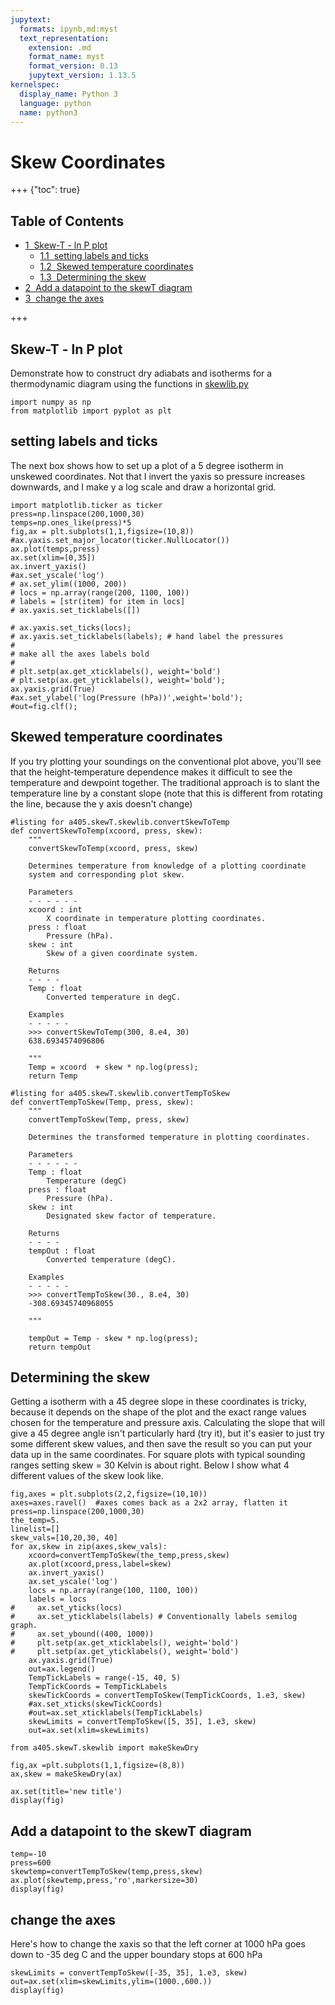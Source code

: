 ```yaml
---
jupytext:
  formats: ipynb,md:myst
  text_representation:
    extension: .md
    format_name: myst
    format_version: 0.13
    jupytext_version: 1.13.5
kernelspec:
  display_name: Python 3
  language: python
  name: python3
---
```


# Skew Coordinates

+++ {"toc": true}

## Table of Contents

<div class="toc" style="margin-top: 1em;"><ul class="toc-item"><li><span><a href="#Skew-T---ln-P-plot" data-toc-modified-id="Skew-T---ln-P-plot-1"><span class="toc-item-num">1&nbsp;&nbsp;</span>Skew-T - ln P plot</a></span><ul class="toc-item"><li><span><a href="#setting-labels-and-ticks" data-toc-modified-id="setting-labels-and-ticks-1.1"><span class="toc-item-num">1.1&nbsp;&nbsp;</span>setting labels and ticks</a></span></li><li><span><a href="#Skewed-temperature-coordinates" data-toc-modified-id="Skewed-temperature-coordinates-1.2"><span class="toc-item-num">1.2&nbsp;&nbsp;</span>Skewed temperature coordinates</a></span></li><li><span><a href="#Determining-the-skew" data-toc-modified-id="Determining-the-skew-1.3"><span class="toc-item-num">1.3&nbsp;&nbsp;</span>Determining the skew</a></span></li></ul></li><li><span><a href="#Add-a-datapoint-to-the-skewT-diagram" data-toc-modified-id="Add-a-datapoint-to-the-skewT-diagram-2"><span class="toc-item-num">2&nbsp;&nbsp;</span>Add a datapoint to the skewT diagram</a></span></li><li><span><a href="#change-the-axes" data-toc-modified-id="change-the-axes-3"><span class="toc-item-num">3&nbsp;&nbsp;</span>change the axes</a></span></li></ul></div>

+++

## Skew-T - ln P plot

Demonstrate how to construct dry adiabats and isotherms for
a thermodynamic diagram using the functions in
[skewlib.py](https://github.com/phaustin/atsc405_2018/blob/master/a405/skewT/skewlib.py)

```{code-cell} ipython3
import numpy as np
from matplotlib import pyplot as plt
```

## setting labels and ticks

The next box shows how to set up a plot of a 5 degree isotherm in
unskewed coordinates.   Not that I invert the yaxis so pressure increases
downwards, and I make y a log scale and draw a horizontal grid.

```{code-cell} ipython3
import matplotlib.ticker as ticker
press=np.linspace(200,1000,30)
temps=np.ones_like(press)*5
fig,ax = plt.subplots(1,1,figsize=(10,8))
#ax.yaxis.set_major_locator(ticker.NullLocator())
ax.plot(temps,press)
ax.set(xlim=[0,35])
ax.invert_yaxis()
#ax.set_yscale('log')
# ax.set_ylim((1000, 200))
# locs = np.array(range(200, 1100, 100))
# labels = [str(item) for item in locs]
# ax.yaxis.set_ticklabels([])

# ax.yaxis.set_ticks(locs);
# ax.yaxis.set_ticklabels(labels); # hand label the pressures
#
# make all the axes labels bold
#
# plt.setp(ax.get_xticklabels(), weight='bold')
# plt.setp(ax.get_yticklabels(), weight='bold');
ax.yaxis.grid(True)
#ax.set_ylabel('log(Pressure (hPa))',weight='bold');
#out=fig.clf();
```

## Skewed temperature coordinates

If you try plotting your soundings on the conventional plot above, you'll see
that the height-temperature dependence makes it difficult to see the temperature
and dewpoint together.  The traditional approach is to slant the temperature
line by a constant slope (note that this is different from rotating the line,
because the y axis doesn't change)

```{code-cell} ipython3
#listing for a405.skewT.skewlib.convertSkewToTemp
def convertSkewToTemp(xcoord, press, skew):
    """
    convertSkewToTemp(xcoord, press, skew)

    Determines temperature from knowledge of a plotting coordinate
    system and corresponding plot skew.
    
    Parameters
    - - - - - -
    xcoord : int
        X coordinate in temperature plotting coordinates.
    press : float
        Pressure (hPa).
    skew : int
        Skew of a given coordinate system.

    Returns
    - - - -
    Temp : float
        Converted temperature in degC.

    Examples
    - - - - -
    >>> convertSkewToTemp(300, 8.e4, 30)
    638.6934574096806
    
    """
    Temp = xcoord  + skew * np.log(press);
    return Temp

#listing for a405.skewT.skewlib.convertTempToSkew
def convertTempToSkew(Temp, press, skew):
    """
    convertTempToSkew(Temp, press, skew)

    Determines the transformed temperature in plotting coordinates.
    
    Parameters
    - - - - - -
    Temp : float
        Temperature (degC)
    press : float
        Pressure (hPa).
    skew : int
        Designated skew factor of temperature.

    Returns
    - - - -
    tempOut : float
        Converted temperature (degC).

    Examples
    - - - - -
    >>> convertTempToSkew(30., 8.e4, 30)
    -308.69345740968055
    
    """
    
    tempOut = Temp - skew * np.log(press);
    return tempOut
```

## Determining the skew

Getting a isotherm with a 45 degree slope in these coordinates is tricky, because it depends on
the shape of the plot and the exact range values chosen for the temperature and pressure axis.
Calculating the slope that will give a 45 degree angle isn't particularly hard (try it), but
it's easier to just try some different skew values, and then save the result so you can put
your data up in the same coordinates.  For square plots with typical sounding ranges setting
skew = 30 Kelvin  is about right.  Below I show what 4 different values of the skew look like.

```{code-cell} ipython3
fig,axes = plt.subplots(2,2,figsize=(10,10))
axes=axes.ravel()  #axes comes back as a 2x2 array, flatten it
press=np.linspace(200,1000,30)
the_temp=5.
linelist=[]
skew_vals=[10,20,30, 40]
for ax,skew in zip(axes,skew_vals):
    xcoord=convertTempToSkew(the_temp,press,skew)
    ax.plot(xcoord,press,label=skew)
    ax.invert_yaxis()
    ax.set_yscale('log')
    locs = np.array(range(100, 1100, 100))
    labels = locs
#     ax.set_yticks(locs)
#     ax.set_yticklabels(labels) # Conventionally labels semilog graph.
#     ax.set_ybound((400, 1000))
#     plt.setp(ax.get_xticklabels(), weight='bold')
#     plt.setp(ax.get_yticklabels(), weight='bold')
    ax.yaxis.grid(True)
    out=ax.legend()
    TempTickLabels = range(-15, 40, 5)
    TempTickCoords = TempTickLabels
    skewTickCoords = convertTempToSkew(TempTickCoords, 1.e3, skew)
    #ax.set_xticks(skewTickCoords)
    #out=ax.set_xticklabels(TempTickLabels)
    skewLimits = convertTempToSkew([5, 35], 1.e3, skew)
    out=ax.set(xlim=skewLimits)
```

```{code-cell} ipython3
from a405.skewT.skewlib import makeSkewDry
```

```{code-cell} ipython3
fig,ax =plt.subplots(1,1,figsize=(8,8))
ax,skew = makeSkewDry(ax)
```

```{code-cell} ipython3
ax.set(title='new title')
display(fig)
```

## Add a datapoint to the skewT diagram

```{code-cell} ipython3
temp=-10
press=600
skewtemp=convertTempToSkew(temp,press,skew)
ax.plot(skewtemp,press,'ro',markersize=30)
display(fig)
```

## change the axes

Here's how to change the xaxis so that the left corner at 1000 hPa goes down to -35 deg C
and the upper boundary stops at 600 hPa

```{code-cell} ipython3
skewLimits = convertTempToSkew([-35, 35], 1.e3, skew)
out=ax.set(xlim=skewLimits,ylim=(1000.,600.))
display(fig)
```

```{code-cell} ipython3

```
